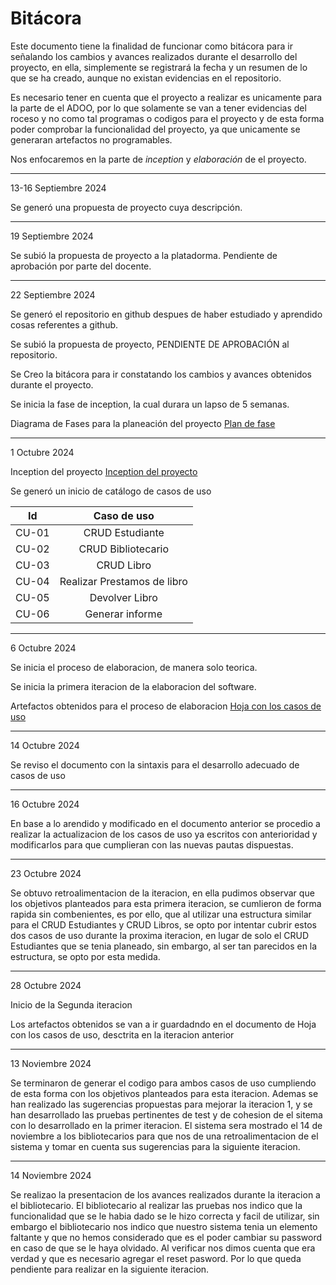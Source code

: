 # Bitácora
Este documento tiene  la finalidad de funcionar como bitácora para ir señalando los cambios y avances realizados durante el desarrollo del proyecto, en ella, 
simplemente se registrará la fecha y un resumen de lo que se ha creado, aunque no existan evidencias en el repositorio.

Es necesario tener en cuenta que el proyecto a realizar es unicamente para la parte de el ADOO, por lo que solamente se van a tener evidencias del roceso y no como tal
programas o codigos para el proyecto y de esta forma poder comprobar la funcionalidad del proyecto, ya que unicamente se generaran artefactos no programables.

Nos enfocaremos en la parte de *inception* y *elaboración* de el proyecto.

---
13-16 Septiembre 2024

 Se generó una propuesta de proyecto cuya descripción. 
 
---
19 Septiembre 2024

Se subió la propuesta de proyecto a la platadorma. Pendiente de aprobación por parte del docente.

---
22 Septiembre 2024

Se generó el repositorio en github despues de haber estudiado y aprendido cosas referentes a github.

Se subió la propuesta de proyecto, PENDIENTE DE APROBACIÓN al repositorio.

Se Creo la bitácora para ir constatando los cambios y avances obtenidos durante el proyecto.

Se inicia la fase de inception, la cual durara un lapso de 5 semanas.

Diagrama de Fases para la planeación del proyecto 
[Plan de fase](https://docs.google.com/spreadsheets/d/1Xcqhgwcz1kIMeJJtNfw12pi4Ewt-2plnp11zW5H0CSo/edit?usp=sharing)


---
1 Octubre 2024

Inception del proyecto
[Inception del proyecto](https://docs.google.com/document/d/1XEQQfUm2zQGOCbRWLspc9hInDOv21CmQQpK9UiW-opE/edit?usp=sharing)

Se generó un inicio de catálogo de casos de uso

|       Id      |     Caso de uso       |
|:---------------:|:-----------------------:|
|  CU-01        |       CRUD Estudiante           |
|  CU-02        |       CRUD Bibliotecario        |
|  CU-03        |       CRUD Libro                |
| CU-04         | Realizar Prestamos de libro     |
| CU-05         | Devolver Libro                  |
| CU-06        | Generar informe                 |

---
6 Octubre 2024

Se inicia el proceso de elaboracion, de manera solo teorica.

Se inicia la primera iteracion de la elaboracion del software.

Artefactos obtenidos para el proceso de elaboracion
[Hoja con los casos de uso](https://docs.google.com/document/d/1AWval-TtFqC5Wu3j3r3lXO2FV17zrWqh0oRDB_2BRrk/edit?usp=sharing)

---
14 Octubre 2024

Se reviso el documento con la sintaxis para el desarrollo adecuado de casos de uso

--- 
16 Octubre 2024

En base a lo arendido y modificado en el documento anterior se procedio a realizar la actualizacion de los casos de uso ya escritos con anterioridad y 
modificarlos para que cumplieran con las nuevas pautas dispuestas.

---
23 Octubre 2024

Se obtuvo retroalimentacion de la iteracion, en ella pudimos observar que los objetivos planteados para esta primera iteracion, se cumlieron de forma rapida sin combenientes, es por ello, que al utilizar una estructura similar para el CRUD Estudiantes y CRUD Libros, se opto por intentar cubrir estos dos casos de uso durante la proxima iteracion, en lugar de solo el CRUD Estudiantes que se tenia planeado, sin embargo, al ser tan parecidos en la estructura, se opto por esta medida.


---
28 Octubre 2024

Inicio de la Segunda iteracion

Los artefactos obtenidos se van a ir guardadndo en el documento de Hoja con los casos de uso, desctrita en la iteracion anterior

---
13 Noviembre 2024

Se terminaron de generar el codigo para ambos casos de uso cumpliendo de esta forma con los objetivos planteados para esta iteracion.
Ademas se han realizado las sugerencias propuestas para mejorar la iteracion 1, y se han desarrollado las pruebas pertinentes de test y de cohesion de el sitema con lo desarrollado en la primer iteracion.
El sistema sera mostrado el 14 de noviembre a los bibliotecarios para que nos de una retroalimentacion de el sistema y tomar en cuenta sus sugerencias para la siguiente iteracion.

---
14 Noviembre 2024

Se realizao la presentacion de los avances realizados durante la iteracion a el bibliotecario.
El bibliotecario al realizar las pruebas nos indico que la funcionalidad que se le habia dado se le hizo correcta y facil de utilizar, sin embargo
el bibliotecario nos indico que nuestro sistema tenia un elemento faltante y que no hemos considerado que es el poder cambiar su password en caso de que se le haya olvidado.
Al verificar nos dimos cuenta que era verdad y que es necesario agregar el reset pasword. Por lo que queda pendiente para realizar en la siguiente iteracion.

